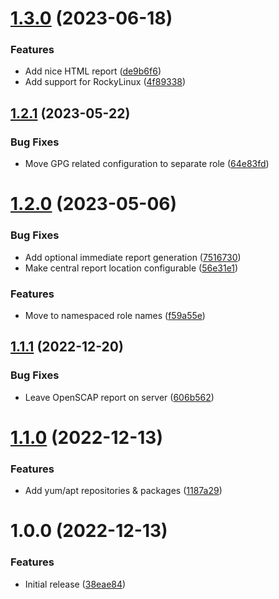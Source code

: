 # [1.3.0](https://github.com/de-it-krachten/ansible-role-openscap/compare/v1.2.1...v1.3.0) (2023-06-18)


### Features

* Add nice HTML report ([de9b6f6](https://github.com/de-it-krachten/ansible-role-openscap/commit/de9b6f629c11a65709d03d65bd8deb9b9c153fdb))
* Add support for RockyLinux ([4f89338](https://github.com/de-it-krachten/ansible-role-openscap/commit/4f893384c2f2fc0b37810d0e3e904976d36b9327))

## [1.2.1](https://github.com/de-it-krachten/ansible-role-openscap/compare/v1.2.0...v1.2.1) (2023-05-22)


### Bug Fixes

* Move GPG related configuration to separate role ([64e83fd](https://github.com/de-it-krachten/ansible-role-openscap/commit/64e83fd3f21c5fef3858c2eec272b35e26aeb4e8))

# [1.2.0](https://github.com/de-it-krachten/ansible-role-openscap/compare/v1.1.1...v1.2.0) (2023-05-06)


### Bug Fixes

* Add optional immediate report generation ([7516730](https://github.com/de-it-krachten/ansible-role-openscap/commit/75167302a85cebd507c8496a16701c5f026a5439))
* Make central report location configurable ([56e31e1](https://github.com/de-it-krachten/ansible-role-openscap/commit/56e31e138000bf58c27f8b98dcf4221450531d8e))


### Features

* Move to namespaced role names ([f59a55e](https://github.com/de-it-krachten/ansible-role-openscap/commit/f59a55eeda8fcbf3b0b0db5ab8129dfff79de002))

## [1.1.1](https://github.com/de-it-krachten/ansible-role-openscap/compare/v1.1.0...v1.1.1) (2022-12-20)


### Bug Fixes

* Leave OpenSCAP report on server ([606b562](https://github.com/de-it-krachten/ansible-role-openscap/commit/606b562d793d1b80ff3208b9bc990ed20abd5c60))

# [1.1.0](https://github.com/de-it-krachten/ansible-role-openscap/compare/v1.0.0...v1.1.0) (2022-12-13)


### Features

* Add yum/apt repositories & packages ([1187a29](https://github.com/de-it-krachten/ansible-role-openscap/commit/1187a29f71b7f810112b191a909a69d6703e2075))

# 1.0.0 (2022-12-13)


### Features

* Initial release ([38eae84](https://github.com/de-it-krachten/ansible-role-openscap/commit/38eae84e5817d122db6e33cc430af11949ad08d1))
